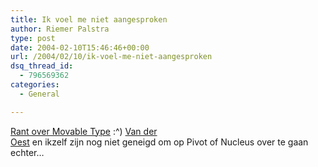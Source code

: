 ```yaml
---
title: Ik voel me niet aangesproken
author: Riemer Palstra
type: post
date: 2004-02-10T15:46:46+00:00
url: /2004/02/10/ik-voel-me-niet-aangesproken
dsq_thread_id:
  - 796569362
categories:
  - General

---
```

[Rant over Movable Type][1] :^) [Van der  
Oest][2] en ikzelf zijn nog niet geneigd om op Pivot of Nucleus over te gaan echter&#8230;

 [1]: http://www.kuro5hin.org/story/2004/2/2/171117/8823
 [2]: http://www.vanderoest.net/archives/000025.html